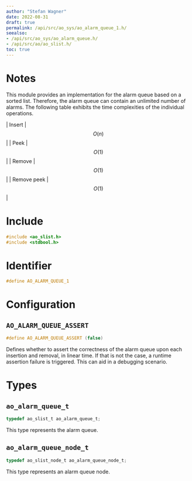 ```yaml
---
author: "Stefan Wagner"
date: 2022-08-31
draft: true
permalink: /api/src/ao_sys/ao_alarm_queue_1.h/
seealso:
- /api/src/ao_sys/ao_alarm_queue.h/
- /api/src/ao/ao_slist.h/
toc: true
---
```


# Notes

This module provides an implementation for the alarm queue based on a sorted list. Therefore, the alarm queue can contain an unlimited number of alarms. The following table exhibits the time complexities of the individual operations.

| Insert | $$O(n)$$ |
| Peek | $$O(1)$$ |
| Remove | $$O(1)$$ |
| Remove peek | $$O(1)$$ |

# Include

```c
#include <ao_slist.h>
#include <stdbool.h>
```

# Identifier

```c
#define AO_ALARM_QUEUE_1
```

# Configuration

## `AO_ALARM_QUEUE_ASSERT`

```c
#define AO_ALARM_QUEUE_ASSERT (false)
```

Defines whether to assert the correctness of the alarm queue upon each insertion and removal, in linear time. If that is not the case, a runtime assertion failure is triggered. This can aid in a debugging scenario.

# Types

## `ao_alarm_queue_t`

```c
typedef ao_slist_t ao_alarm_queue_t;
```

This type represents the alarm queue.

## `ao_alarm_queue_node_t`

```c
typedef ao_slist_node_t ao_alarm_queue_node_t;
```

This type represents an alarm queue node.
